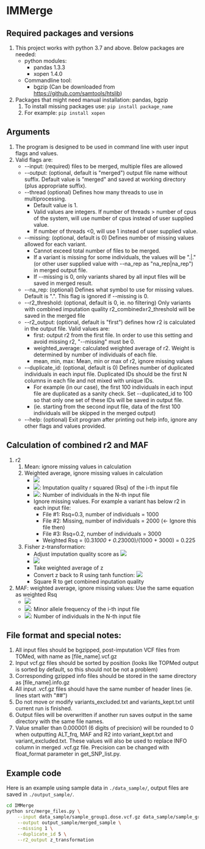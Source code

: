 # IMMerge

## Required packages and versions
1. This project works with python 3.7 and above. Below packages are needed:
	* python modules:
	  * pandas 1.3.3
	  * xopen 1.4.0
	* Commandline tool:
	  * bgzip (Can be downloaded from https://github.com/samtools/htslib)
2. Packages that might need manual installation: pandas, bgzip
	1. To install missing packages use: ```pip install package_name```
	2. For example: ```pip install xopen```

## Arguments
1. The program is designed to be used in command line with user input flags and values.
2. Valid flags are:
	* --input: (required) files to be merged, multiple files are allowed
	* --output: (optional, default is "merged") output file name without suffix. Default value is "merged" and saved at working directory (plus appropriate suffix).
	* --thread (optional) Defines how many threads to use in multiprocessing.
		* Default value is 1.
		* Valid values are integers. If number of threads > number of cpus of the system, will use number of cpus instead of user supplied value.
		* If number of threads <0, will use 1 instead of user supplied value.
	* --missing: (optional, default is 0) Defines number of missing values allowed for each variant.
		* Cannot exceed total number of files to be merged.
		* If a variant is missing for some individuals, the values will be ".|." (or other user supplied value with --na_rep as "na_rep|na_rep") in merged output file.
		* If --missing is 0, only variants shared by all input files will be saved in merged result.
	* --na_rep: (optional) Defines what symbol to use for missing values. Default is ".". This flag is ignored if --missing is 0.
	* --r2_threshold: (optional, default is 0, ie. no filtering) Only variants with combined imputation quality r2_combined≥r2_threshold will be saved in the merged file
	* --r2_output: (optional, default is "first") defines how r2 is calculated in the output file. Valid values are:
		* first: output r2 from the first file. In order to use this setting and avoid missing r2, "--missing" must be 0.
		* weighted_average: calculated weighted average of r2. Weight is determined by number of individuals of each file.
		* mean, min, max: Mean, min or max of r2, ignore missing values
	* --duplicate_id: (optional, default is 0) Defines number of duplicated individuals in each input file. Duplicated IDs should be the first N columns in each file and not mixed with unique IDs.
		* For example (in our case), the first 100 individuals in each input file are duplicated as a sanity check. Set --duplicated_id to 100 so that only one set of these IDs will be saved in output file.
		* (ie. starting from the second input file, data of the first 100 individuals will be skipped in the merged output)
	* --help: (optional)  Exit program after printing out help info, ignore any other flags and values provided.

## Calculation of combined r2 and MAF
1. r2
	1. Mean: ignore missing values in calculation
	2. Weighted average, ignore missing values in calculation
		* <img src="https://render.githubusercontent.com/render/math?math=r^2_{combined} = \frac{\sum_{i=1}^{n}\ r_i^2 * N_i}{\sum_{i=1}^{n}N_i}">
		* <img src="https://render.githubusercontent.com/render/math?math=r^2_i">: Imputation quality r squared (Rsq) of the i-th input file
		* <img src="https://render.githubusercontent.com/render/math?math=N_i">: Number of individuals in the N-th input file
		* Ignore missing values. For example a variant has below r2 in each input file:
			* File #1: Rsq=0.3, number of individuals = 1000
			* File #2: Missing, number of individuals = 2000 (← Ignore this file then)
			* File #3: Rsq=0.2, number of individuals = 3000
			* Weighted Rsq = (0.3*1000 + 0.2*3000)/(1000 + 3000) = 0.225
	3. Fisher z-transformation:
		* Adjust imputation quality score as <img src="https://render.githubusercontent.com/render/math?math=R^2 = R^2 - cap">
		* <img src="https://render.githubusercontent.com/render/math?math=z = \frac{1}{2}*ln\frac{1+r}{1-r}">
		* Take weighted average of z
		* Convert z back to R using tanh function: <img src="https://render.githubusercontent.com/render/math?math=R = \frac{e^x - e^{-x}}{e^x + e^{-x}}">
		* Square R to get combined inputation quality
2. MAF: weighted average, ignore missing values: Use the same equation as weighted Rsq
	* <img src="https://render.githubusercontent.com/render/math?math=MAF_{combined} = \frac{\sum_{i=1}^{n}MAF_i * N_i}{\sum_{i=1}^{n}N_i}">
	* <img src="https://render.githubusercontent.com/render/math?math=MAF_i">: Minor allele frequency of the i-th input file
	* <img src="https://render.githubusercontent.com/render/math?math=N_i">: Number of individuals in the N-th input file

## File format and special notes:
1. All input files should be bgzipped, post-imputation VCF files from TOMed, with name as [file_name].vcf.gz
2. Input vcf.gz files should be sorted by position (looks like TOPMed output is sorted by default, so this should not be not a problem)
3. Corresponding gzipped info files should be stored in the same directory as [file_name].info.gz
4. All input .vcf.gz files should have the same number of header lines (ie. lines start with "##")
5. Do not move or modify variants_excluded.txt and variants_kept.txt until current run is finished.
6. Output files will be overwritten if another run saves output in the same directory with the same file names.
7. Value smaller than 0.000001 (6 digits of precision) will be rounded to 0 when outputting ALT_frq, MAF and R2 into variant_kept.txt and variant_excluded.txt. These values will also be used to replace INFO column in merged .vcf.gz file. Precision can be changed with float_format parameter in get_SNP_list.py.

## Example code
Here is an example using sample data in ```./data_sample/```, output files are saved in ```./output_sample/```.
```bash
cd IMMerge
python src/merge_files.py \
	--input data_sample/sample_group1.dose.vcf.gz data_sample/sample_group2.dose.vcf.gz data_sample/sample_group3.dose.vcf.gz \
	--output output_sample/merged_sample \
	--missing 1 \
	--duplicate_id 5 \
	--r2_output z_transformation
```
